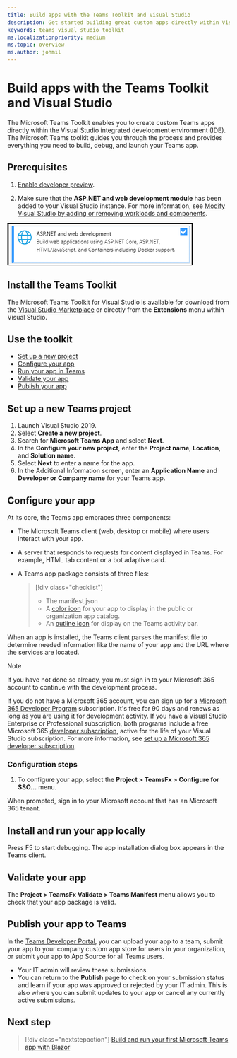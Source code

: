 ```yaml
---
title: Build apps with the Teams Toolkit and Visual Studio
description: Get started building great custom apps directly within Visual Studio with the Microsoft Teams Toolkit
keywords: teams visual studio toolkit
ms.localizationpriority: medium
ms.topic: overview
ms.author: johmil
---
```


# Build apps with the Teams Toolkit and Visual Studio

The Microsoft Teams Toolkit enables you to create custom Teams apps directly within the Visual Studio integrated development environment (IDE). The Microsoft Teams toolkit guides you through the process and provides everything you need to build, debug, and launch your Teams app.

## Prerequisites

1. [Enable developer preview](../resources/dev-preview/developer-preview-intro.md#enable-developer-preview).

2. Make sure that the **<span>ASP.NET</span> and web development module** has been added to your Visual Studio instance. For more information, see [Modify Visual Studio by adding or removing workloads and components](/visualstudio/install/modify-visual-studio?view=vs-2019&preserve-view=true).

![Visual studio asp.net module](../assets/images/visual-studio-web-dev-module.png)

## Install the Teams Toolkit

The Microsoft Teams Toolkit for Visual Studio is available for download from the [Visual Studio Marketplace](https://marketplace.visualstudio.com/items?itemName=msft-vsteamstoolkit.vsteamstoolkit) or directly from the **Extensions** menu within Visual Studio.

## Use the toolkit

- [Set up a new project](#set-up-a-new-teams-project)
- [Configure your app](#configure-your-app)
- [Run your app in Teams](#install-and-run-your-app-locally)
- [Validate your app](#validate-your-app)
- [Publish your app](#publish-your-app-to-teams)

## Set up a new Teams project

1. Launch Visual Studio 2019.
2. Select **Create a new project**.
3. Search for **Microsoft Teams App** and select **Next**.
4. In the **Configure your new project**, enter the **Project name**, **Location**, and **Solution name**.
5. Select **Next** to enter a name for the app.
6. In the Additional Information screen, enter an **Application Name** and **Developer or Company name** for your Teams app.

## Configure your app

At its core, the Teams app embraces three components:

- The Microsoft Teams client (web, desktop or mobile) where users interact with your app.
- A server that responds to requests for content displayed in Teams. For example, HTML tab content or a bot adaptive card.
- A Teams app package consists of three files:

    > [!div class="checklist"]
    >
    > - The manifest.json
    > - A [color icon](../resources/schema/manifest-schema.md#icons) for your app to display in the public or organization app catalog.
    > - An [outline icon](../resources/schema/manifest-schema.md#icons) for display on the Teams activity bar.

When an app is installed, the Teams client parses the manifest file to determine needed information like the name of your app and the URL where the services are located.

> [!NOTE]
>If you have not done so already, you must sign in to your Microsoft 365 account to continue with the development process.
>
> If you do not have a Microsoft 365 account, you can sign up for a [Microsoft 365 Developer Program](https://developer.microsoft.com/microsoft-365/dev-program) subscription. It's free for 90 days and renews as long as you are using it for development activity. If you have a Visual Studio Enterprise or Professional subscription, both programs include a free Microsoft 365 [developer subscription](https://aka.ms/MyVisualStudioBenefits), active for the life of your Visual Studio subscription. For more information, see [set up a Microsoft 365 developer subscription](/office/developer-program/office-365-developer-program-get-started).

### Configuration steps

1. To configure your app, select the **Project > TeamsFx > Configure for SSO...** menu.

When prompted, sign in to your Microsoft account that has an Microsoft 365 tenant.

## Install and run your app locally

Press F5 to start debugging. The app installation dialog box appears in the Teams client.

## Validate your app

The **Project > TeamsFx Validate > Teams Manifest** menu allows you to check that your app package is valid.

## Publish your app to Teams

In the [Teams Developer Portal](https://dev.teams.microsoft.com/home), you can upload your app to a team, submit your app to your company custom app store for users in your organization, or submit your app to App Source for all Teams users.

- Your IT admin will review these submissions.
- You can return to the **Publish** page to check on your submission status and learn if your app was approved or rejected by your IT admin. This is also where you can submit updates to your app or cancel any currently active submissions.

## Next step

> [!div class="nextstepaction"]
> [Build and run your first Microsoft Teams app with Blazor](../get-started/first-app-blazor.md)
